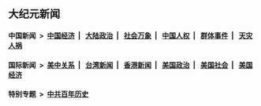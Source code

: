 ## 大纪元新闻

#### 中国新闻 &nbsp;>&nbsp; [中国经济](indexes/ncid283/README.md?08160045) &nbsp;| &nbsp; [大陆政治](indexes/ncid277/README.md?08160045) &nbsp;| &nbsp; [社会万象](indexes/ncid282/README.md?08160045) &nbsp;| &nbsp; [中国人权](indexes/ncid278/README.md?08160045) &nbsp;| &nbsp; [群体事件](indexes/ncid279/README.md?08160045) &nbsp;| &nbsp; [天灾人祸](indexes/ncid280/README.md?08160045)

#### 国际新闻 &nbsp;>&nbsp; [美中关系](indexes/nf1412576/README.md?08160045) &nbsp;| &nbsp; [台湾新闻](indexes/ncid1349361/README.md?08160045) &nbsp;| &nbsp; [香港新闻](indexes/ncid1349362/README.md?08160045) &nbsp;| &nbsp; [美国政治](indexes/ncid1078159/README.md?08160045) &nbsp;| &nbsp; [美国社会](indexes/ncid1078160/README.md?08160045) &nbsp;| &nbsp; [美国经济](indexes/ncid1078158/README.md?08160045)

#### 特别专题 &nbsp;>&nbsp; [中共百年历史](https://github.com/easy2view/epoch-special/blob/master/README.md?08160045)  
